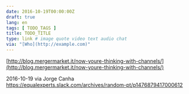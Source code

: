 ```yaml
---
date: 2016-10-19T00:00:00Z
draft: true
lang: en
tags: [ TODO_TAGS ]
title: TODO_TITLE
type: link # image quote video text audio chat
via: "[Who](http://example.com)"
---
```



[http://blog.mergermarket.it/now-youre-thinking-with-channels/](http://blog.mergermarket.it/now-youre-thinking-with-channels/)

2016-10-19 via Jorge Canha
https://equalexperts.slack.com/archives/random-pt/p1476879417000612

